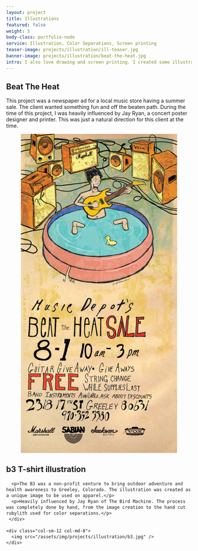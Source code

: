 ```yaml
---
layout: project
title: Illustrations
featured: false
weight: 5
body-class: portfolio-node
service: Illustration, Color Separations, Screen printing 
teaser-image: projects/illustration/ill-teaser.jpg
banner-image: projects/illustration/beat-the-heat.jpg
intro: I also love drawing and screen printing. I created some illustrations for a newspaper ad and a t-shirt design that have nothing what so ever to do with UX or websites but hey! I think they turned out well so I thought I'd let you take a look. 
---
```


<div class="container">
  <div class="row">
    <div class="col-sm-12 col-md-4">
      <h2>Beat The Heat</h2>
      <p>This project was a newspaper ad for a local music store having a summer sale. The client wanted something fun and off the beaten path. During the time of this project, I was heavily influenced by Jay Ryan, a concert poster designer and printer. This was just a natural direction for this client at the time.</p>
    </div>
    <figure class="col-md-8">
      <img src="/assets/img/projects/illustration/beat-the-heat-ad.jpg" />
    </figure>
  </div>


  <div class="row">
    <div class="col-sm-12 col-md-4">
      <h2>b3 T-shirt illustration</h2>

      <p>The B3 was a non-profit venture to bring outdoor adventure and health awareness to Greeley, Colorado. The illustration was created as a unique image to be used on apparel.</p>
      <p>Heavily influenced by Jay Ryan of The Bird Machine. The process was completely done by hand, from the image creation to the hand cut rubylith used for color separations.</p>
     </div>

    <div class="col-sm-12 col-md-8">
      <img src="/assets/img/projects/illustration/b3.jpg" />
    </div>
  </div>
</div>